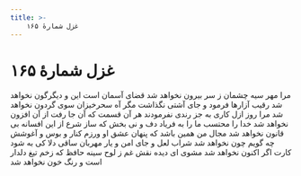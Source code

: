 ```yaml
---
title: >-
    غزل شمارهٔ ۱۶۵
---
```

# غزل شمارهٔ ۱۶۵

مرا مهر سیه چشمان ز سر بیرون نخواهد شد
قضای آسمان است این و دیگرگون نخواهد شد
رقیب آزارها فرمود و جای آشتی نگذاشت
مگر آه سحرخیزان سوی گردون نخواهد شد
مرا روز ازل کاری به جز رندی نفرمودند
هر آن قسمت که آن جا رفت از آن افزون نخواهد شد
خدا را محتسب ما را به فریاد دف و نی بخش
که ساز شرع از این افسانه بی قانون نخواهد شد
مجال من همین باشد که پنهان عشق او ورزم
کنار و بوس و آغوشش چه گویم چون نخواهد شد
شراب لعل و جای امن و یار مهربان ساقی
دلا کی به شود کارت اگر اکنون نخواهد شد
مشوی ای دیده نقش غم ز لوح سینه حافظ
که زخم تیغ دلدار است و رنگ خون نخواهد شد
